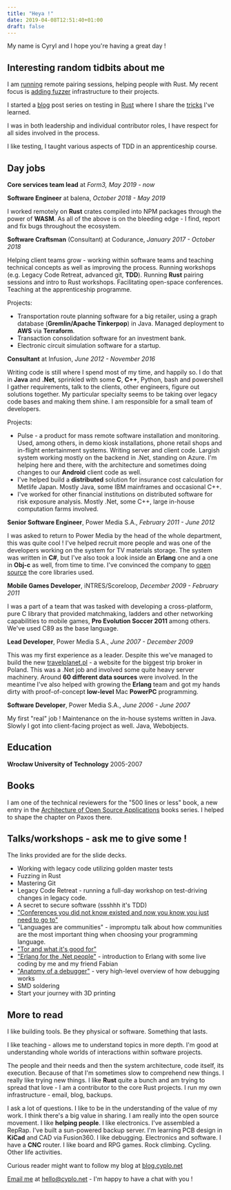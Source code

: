 ```yaml
---
title: "Heya !"
date: 2019-04-08T12:51:40+01:00
draft: false
---
```


My name is Cyryl and I hope you're having a great day !

## Interesting random tidbits about me

I am [running](https://blog.cyplo.net/posts/2018/05/pair-with-me-on-rust.html) remote pairing sessions, helping people with Rust.
My recent focus is [adding fuzzer](https://twitter.com/cyplo/status/1094606119421521922) infrastructure to their projects.

I started a [blog](https://blog.cyplo.net/) post series on testing in [Rust](https://blog.cyplo.net/categories/rust.html) where I share the [tricks](https://blog.cyplo.net/posts/2018/09/rust-testing-tricks.html) I've learned.

I was in both leadership and individual contributor roles, I have respect for all sides involved in the process.

I like testing, I taught various aspects of TDD in an apprenticeship course.

## Day jobs

**Core services team lead** at _Form3, May 2019 - now_

**Software Engineer** at balena, _October 2018 - May 2019_

I worked remotely on **Rust** crates compiled into NPM packages through the power of **WASM**.
As all of the above is on the bleeding edge - I find, report and fix bugs throughout the ecosystem.

**Software Craftsman** (Consultant) at Codurance, _January 2017 - October 2018_

Helping client teams grow - working within software teams and teaching technical concepts as well as improving the process.
Running workshops (e.g. Legacy Code Retreat, advanced git, **TDD**).
Running **Rust** pairing sessions and intro to Rust workshops.
Facilitating open-space conferences.
Teaching at the apprenticeship programme.

Projects:

- Transportation route planning software for a big retailer, using a graph database (**Gremlin/Apache Tinkerpop**) in Java. Managed deployment to **AWS** via **Terraform**.
- Transaction consolidation software for an investment bank.
- Electronic circuit simulation software for a startup.

**Consultant** at Infusion, _June 2012 - November 2016_

Writing code is still where I spend most of my time, and happily so.
I do that in **Java** and **.Net**, sprinkled with some **C**, **C++**, Python, bash and powershell I gather requirements, talk to the clients, other engineers, figure out solutions together. My particular specialty seems to be taking over legacy code bases and making them shine. I am responsible for a small team of developers.

Projects:

- Pulse - a product for mass remote software installation and monitoring. Used, among others, in demo kiosk installations, phone retail shops and in-flight entertainment systems. Writing server and client code. Largish system working mostly on the backend in .Net, standing on Azure. I'm helping here and there, with the architecture and sometimes doing changes to our **Android** client code as well.
- I've helped build a **distributed** solution for insurance cost calculation for Metlife Japan. Mostly Java, some IBM mainframes and occasional C++.
- I've worked for other financial institutions on distributed software for risk exposure analysis. Mostly .Net, some C++, large in-house computation farms involved.

**Senior Software Engineer**, Power Media S.A., _February 2011 - June 2012_

I was asked to return to Power Media by the head of the whole department, this was quite cool ! I've helped recruit more people and was one of the developers working on the system for TV materials storage. The system was written in **C#**, but I've also took a look inside an **Erlang** one and a one in **Obj-c** as well, from time to time. I've convinced the company to [open source](https://github.com/powermedia/PowerMedia.Common) the core libraries used.

**Mobile Games Developer**, iNTRES/Scoreloop, _December 2009 - February 2011_

I was a part of a team that was tasked with developing a cross-platform, pure C library that provided matchmaking, ladders and other networking capabilities to mobile games, **Pro Evolution Soccer 2011** among others. We've used C89 as the base language.

**Lead Developer**, Power Media S.A., _June 2007 - December 2009_

This was my first experience as a leader. Despite this we've managed to build the new [travelplanet.pl](http://www.travelplanet.pl/) - a website for the biggest trip broker in Poland. This was a .Net job and involved some quite heavy server machinery. Around **60 different data sources** were involved. In the meantime I've also helped with growing the **Erlang** team and got my hands dirty with proof-of-concept **low-level** Mac **PowerPC** programming.

**Software Developer**, Power Media S.A., _June 2006 - June 2007_

My first "real" job ! Maintenance on the in-house systems written in Java. Slowly I got into client-facing project as well. Java, Webobjects.

## Education

**Wrocław University of Technology** 2005-2007

## Books

I am one of the technical reviewers for the "500 lines or less" book, a new entry in the [Architecture of Open Source Applications](http://aosabook.org/en/index.html) books series.
I helped to shape the chapter on Paxos there.

## Talks/workshops - ask me to give some !

The links provided are for the slide decks.

- Working with legacy code utilizing golden master tests
- Fuzzing in Rust
- Mastering Git
- Legacy Code Retreat - running a full-day workshop on test-driving changes in legacy code.
- A secret to secure software (ssshhh it's TDD)
- ["Conferences you did not know existed and now you know you just need to go to"](https://blog.cyplo.net/posts/2016/03/13/conferences.html)
- "Languages are communities" - impromptu talk about how communities are the most important thing when choosing your programming language.
- ["Tor and what it's good for"](https://github.com/cyplo/talks/tree/master/tor_for_beginners)
- ["Erlang for the .Net people"](https://github.com/erlang-wroclaw/erlang_tech_night) - introduction to Erlang with some live coding by me and my friend Fabian
- ["Anatomy of a debugger"](https://prezi.com/hzvnsznfkgwj/anatomy-of-the-debugger/) - very high-level overview of how debugging works
- SMD soldering
- Start your journey with 3D printing

## More to read

I like building tools. Be they physical or software. Something that lasts.

I like teaching - allows me to understand topics in more depth.
I'm good at understanding whole worlds of interactions within software projects.

The people and their needs and then the system architecture, code itself, its execution. Because of that I'm sometimes slow to comprehend new things. I really like trying new things. I like **Rust** quite a bunch and am trying to spread that love - I am a contributor to the core Rust projects. I run my own infrastructure - email, blog, backups.

I ask a lot of questions. I like to be in the understanding of the value of my work. I think there's a big value in sharing. I am really into the open source movement. I like **helping people**. I like electronics. I've assembled a RepRap. I've built a sun-powered backup server. I'm learning PCB design in **KiCad** and CAD via Fusion360. I like debugging. Electronics and software. I have a **CNC** router. I like board and RPG games. Rock climbing. Cycling. Other life activities.

Curious reader might want to follow my blog at [blog.cyplo.net](https://blog.cyplo.net/)

[Email me](mailto:hello@cyplo.net) at hello@cyplo.net - I'm happy to have a chat with you !

